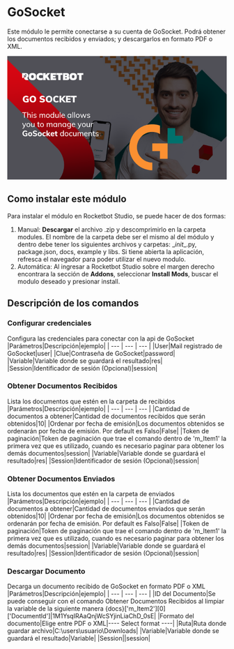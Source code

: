 



# GoSocket
  
Este módulo le permite conectarse a su cuenta de GoSocket. Podrá obtener los documentos recibidos y enviados; y descargarlos en formato PDF o XML.  

  
![banner](imgs/ModuloGoSocket.png)
## Como instalar este módulo
  
Para instalar el módulo en Rocketbot Studio, se puede hacer de dos formas:
1. Manual: __Descargar__ el archivo .zip y descomprimirlo en la carpeta modules. El nombre de la carpeta debe ser el mismo al del módulo y dentro debe tener los siguientes archivos y carpetas: \__init__.py, package.json, docs, example y libs. Si tiene abierta la aplicación, refresca el navegador para poder utilizar el nuevo modulo.
2. Automática: Al ingresar a Rocketbot Studio sobre el margen derecho encontrara la sección de **Addons**, seleccionar **Install Mods**, buscar el modulo deseado y presionar install.  


## Descripción de los comandos

### Configurar credenciales
  
Configura las credenciales para conectar con la api de GoSocket
|Parámetros|Descripción|ejemplo|
| --- | --- | --- |
|User|Mail registrado de GoSocket|user|
|Clue|Contraseña de GoSocket|password|
|Variable|Variable donde se guardará el resultado|res|
|Session|Identificador de sesión (Opcional)|session|

### Obtener Documentos Recibidos
  
Lista los documentos que estén en la carpeta de recibidos
|Parámetros|Descripción|ejemplo|
| --- | --- | --- |
|Cantidad de documentos a obtener|Cantidad de documentos recibidos que serán obtenidos|10|
|Ordenar por fecha de emisión|Los documentos obtenidos se ordenarán por fecha de emisión. Por default es Falso|False|
|Token de paginación|Token de paginación que trae el comando dentro de 'm_Item1' la primera vez que es utilizado, cuando es necesario paginar para obtener los demás documentos|session|
|Variable|Variable donde se guardará el resultado|res|
|Session|Identificador de sesión (Opcional)|session|

### Obtener Documentos Enviados
  
Lista los documentos que estén en la carpeta de enviados
|Parámetros|Descripción|ejemplo|
| --- | --- | --- |
|Cantidad de documentos a obtener|Cantidad de documentos enviados que serán obtenidos|10|
|Ordenar por fecha de emisión|Los documentos obtenidos se ordenarán por fecha de emisión. Por default es Falso|False|
|Token de paginación|Token de paginación que trae el comando dentro de 'm_Item1' la primera vez que es utilizado, cuando es necesario paginar para obtener los demás documentos|session|
|Variable|Variable donde se guardará el resultado|res|
|Session|Identificador de sesión (Opcional)|session|

### Descargar Documento
  
Decarga un documento recibido de GoSocket en formato PDF o XML
|Parámetros|Descripción|ejemplo|
| --- | --- | --- |
|ID del Documento|Se puede conseguir con el comando Obtener Documentos Recibidos al limpiar la variable de la siguiente manera {docs}['m_Item2'][0]['DocumentId']|1M1YsqIRAaQnjWcSYjinLiaChD_0sE|
|Formato del documento|Elige entre PDF o XML|---- Select format ----|
|Ruta|Ruta donde guardar archivo|C:\users\usuario\Downloads|
|Variable|Variable donde se guardará el resultado|Variable|
|Session||session|
